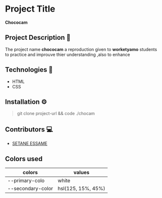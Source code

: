 # Project Title

**Chococam**

## Project Description 📝

The project name **chococam** a reproduction given to **worketyamo** students to practice and improuve thier understanding ,also to enhance

## Technologies 🚀

- HTML
- CSS

## Installation ⚙️

> git clone project-url && code ./chocam

## Contributors 💻

- [SETANE ESSAME]('')

## Colors used

| colors            | values             |
| ----------------- | ------------------ |
| --primary-colo    | white              |
| --secondary-color | hsl(125, 15%, 45%) |
